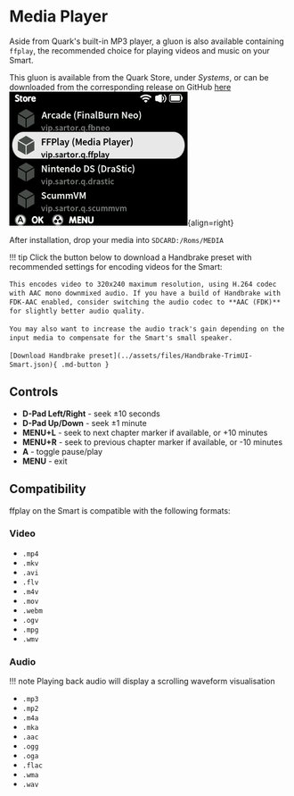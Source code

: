 # Media Player

Aside from Quark's built-in MP3 player, a gluon is also available containing `ffplay`, the recommended choice for playing videos and music on your Smart.

This gluon is available from the Quark Store, under *Systems*, or can be downloaded from the corresponding release on GitHub [here](https://github.com/cobaltgit/Quark-Gluons/releases/tag/systems)
![ffplay in Quark Store](../assets/img/store_ffplay.png){align=right}

After installation, drop your media into `SDCARD:/Roms/MEDIA`

!!! tip
    Click the button below to download a Handbrake preset with recommended settings for encoding videos for the Smart:

    This encodes video to 320x240 maximum resolution, using H.264 codec with AAC mono downmixed audio. If you have a build of Handbrake with FDK-AAC enabled, consider switching the audio codec to **AAC (FDK)** for slightly better audio quality.

    You may also want to increase the audio track's gain depending on the input media to compensate for the Smart's small speaker.

    [Download Handbrake preset](../assets/files/Handbrake-TrimUI-Smart.json){ .md-button }

## Controls

* **D-Pad Left/Right** - seek ±10 seconds
* **D-Pad Up/Down** - seek ±1 minute
* **MENU+L** - seek to next chapter marker if available, or +10 minutes
* **MENU+R** - seek to previous chapter marker if available, or -10 minutes
* **A** - toggle pause/play
* **MENU** - exit


## Compatibility

ffplay on the Smart is compatible with the following formats:

### Video

* `.mp4`
* `.mkv`
* `.avi`
* `.flv`
* `.m4v`
* `.mov`
* `.webm`
* `.ogv`
* `.mpg`
* `.wmv`

### Audio

!!! note
    Playing back audio will display a scrolling waveform visualisation

* `.mp3`
* `.mp2`
* `.m4a`
* `.mka`
* `.aac`
* `.ogg`
* `.oga`
* `.flac`
* `.wma`
* `.wav`